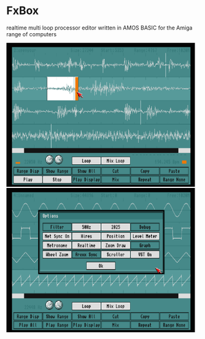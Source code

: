 # FxBox
realtime multi loop processor editor written in AMOS BASIC for the Amiga range of computers

![alt fxbox](https://github.com/marc365/FxBox/raw/master/fxbox.png)
![alt options](https://github.com/marc365/FxBox/raw/master/fxbox_options.png)
